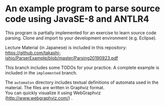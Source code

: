 # An example program to parse source code using JavaSE-8 and ANTLR4

This program is partially implemented for an exercise to learn source code parsing.
Clone and import to your development environment (e.g. Eclipse).

Lecture Material (in Japanese) is included in this repository: <https://github.com/takashi-ishio/ParserExample/blob/master/Parsing20190923.pdf>

This branch includes some TODOs for your practice.
A complete example is included in the `implemented` branch.

The `automaton` directory includes textual definitions of automata used in the material.
The files are written in Graphviz format.  
You can quickly visualize it using WebGraphviz (<http://www.webgraphviz.com/>) .
